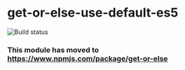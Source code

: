 # get-or-else-use-default-es5

![Build status](https://api.travis-ci.org/benbowes/get-or-else-use-default-es5.svg)

### This module has moved to https://www.npmjs.com/package/get-or-else
